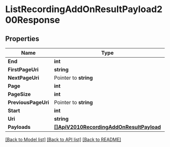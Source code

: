 # ListRecordingAddOnResultPayload200Response

## Properties

Name | Type | Description | Notes
------------ | ------------- | ------------- | -------------
**End** | **int** |  |[optional] 
**FirstPageUri** | **string** |  |[optional] 
**NextPageUri** | Pointer to **string** |  |
**Page** | **int** |  |[optional] 
**PageSize** | **int** |  |[optional] 
**PreviousPageUri** | Pointer to **string** |  |
**Start** | **int** |  |[optional] 
**Uri** | **string** |  |[optional] 
**Payloads** | [**[]ApiV2010RecordingAddOnResultPayload**](ApiV2010RecordingAddOnResultPayload.md) |  |[optional] 

[[Back to Model list]](../README.md#documentation-for-models) [[Back to API list]](../README.md#documentation-for-api-endpoints) [[Back to README]](../README.md)


